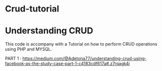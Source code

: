 # Crud-tutorial

<h1> Understanding CRUD </h1> 

This  code is accompany with a Tutorial on how to perform CRUD operations using PHP and MYSQL. 

PART 1 : https://medium.com/@Adetona77/understanding-crud-using-facebook-as-the-study-case-part-1-c4183cdf617a#.z7rqagk4i
